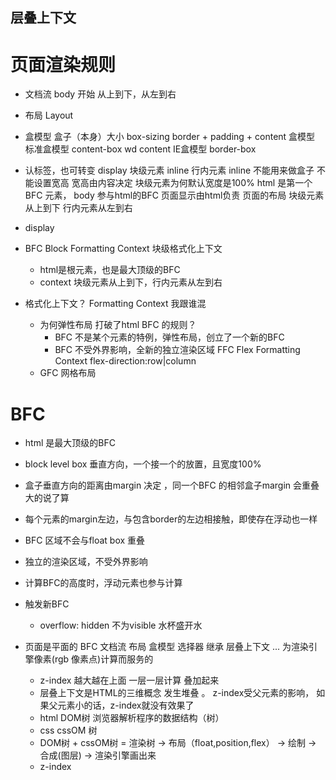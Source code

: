 ## 层叠上下文

# 页面渲染规则


- 文档流
  body 开始 从上到下，从左到右

- 布局 Layout 
- 盒模型 盒子（本身）大小 
  box-sizing border + padding + content
  盒模型 标准盒模型 content-box  wd content
  IE盒模型 border-box
- 认标签，也可转变 display
  块级元素 inline
  行内元素 inline 不能用来做盒子 不能设置宽高 宽高由内容决定
  块级元素为何默认宽度是100% 
  html 是第一个BFC 元素， body 参与html的BFC
   页面显示由html负责 页面的布局 块级元素从上到下 行内元素从左到右

- display

- BFC Block Formatting Context 块级格式化上下文 
  - html是根元素，也是最大顶级的BFC
  - context 块级元素从上到下，行内元素从左到右

- 格式化上下文？ Formatting Context 我跟谁混
  - 为何弹性布局 打破了html BFC 的规则？
    - BFC 不是某个元素的特例，弹性布局，创立了一个新的BFC 
    - BFC 不受外界影响，全新的独立渲染区域 FFC Flex Formatting Context 
      flex-direction:row|column
  - GFC 网格布局 

# BFC

- html 是最大顶级的BFC
- block level box 垂直方向，一个接一个的放置，且宽度100%
- 盒子垂直方向的距离由margin 决定 ，同一个BFC 的相邻盒子margin 会重叠 大的说了算
- 每个元素的margin左边，与包含border的左边相接触，即使存在浮动也一样
- BFC 区域不会与float box 重叠
- 独立的渲染区域，不受外界影响
- 计算BFC的高度时，浮动元素也参与计算

- 触发新BFC
  - overflow: hidden 不为visible 水杯盛开水


- 页面是平面的
  BFC 文档流 布局 盒模型 选择器 继承 层叠上下文 ...  为渲染引擎像素(rgb 像素点)计算而服务的
  - z-index 越大越在上面
  一层一层计算 叠加起来 
  - 层叠上下文是HTML的三维概念 发生堆叠 。 z-index受父元素的影响， 如果父元素小的话，z-index就没有效果了
  -  html DOM树 浏览器解析程序的数据结构（树）
  - css cssOM 树 
  - DOM树 + cssOM树 = 渲染树 -> 布局（float,position,flex） -> 绘制 -> 合成(图层)
  -> 渲染引擎画出来
  - z-index